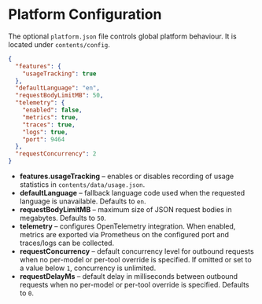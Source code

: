 # Platform Configuration

The optional `platform.json` file controls global platform behaviour. It is located under `contents/config`.

```json
{
  "features": {
    "usageTracking": true
  },
  "defaultLanguage": "en",
  "requestBodyLimitMB": 50,
  "telemetry": {
    "enabled": false,
    "metrics": true,
    "traces": true,
    "logs": true,
    "port": 9464
  },
  "requestConcurrency": 2
}
```

* **features.usageTracking** – enables or disables recording of usage statistics in `contents/data/usage.json`.
* **defaultLanguage** – fallback language code used when the requested language is unavailable. Defaults to `en`.
* **requestBodyLimitMB** – maximum size of JSON request bodies in megabytes. Defaults to `50`.
* **telemetry** – configures OpenTelemetry integration. When enabled, metrics are exported via Prometheus on the configured port and traces/logs can be collected.
* **requestConcurrency** – default concurrency level for outbound requests when no per-model or per-tool override is specified. If omitted or set to a value below `1`, concurrency is unlimited.
* **requestDelayMs** – default delay in milliseconds between outbound requests when no per-model or per-tool override is specified. Defaults to `0`.
